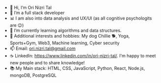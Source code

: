 - 👋 Hi, I’m Ori Nizri Tal
- 👀 I’m a full stack developer
- :bar_chart: I am also into data analysis and UX/UI (as all cognitive psychologits are :wink:)
- 🌱 I’m currently learning algorithms and data structures.
- :art: Additional interests and hobbies: My dog Chillie :dog2:, Yoga, Sports+Gym, Web3, Machine learning, Cyber security
- 📫 Email: ori.nizri.tal@gmail.com
- :coffee: LinkedIn: https://www.linkedin.com/in/ori-nizri-tal/. I'm happy to meet new people and to share knowledge!
- :books: My Main stack: HTML, CSS, JavaScript, Python, React, Node.js, mongoDB, PostgreSQL
